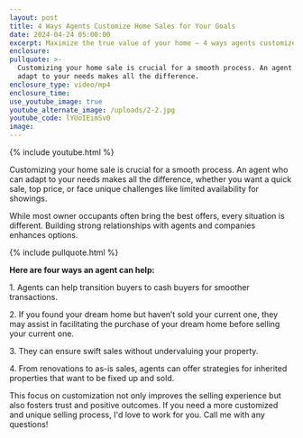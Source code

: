 ```yaml
---
layout: post
title: 4 Ways Agents Customize Home Sales for Your Goals
date: 2024-04-24 05:00:00
excerpt: Maximize the true value of your home – 4 ways agents customize home sales.
enclosure:
pullquote: >-
  Customizing your home sale is crucial for a smooth process. An agent who can
  adapt to your needs makes all the difference.
enclosure_type: video/mp4
enclosure_time:
use_youtube_image: true
youtube_alternate_image: /uploads/2-2.jpg
youtube_code: lYUoIEimSv0
image:
---
```

{% include youtube.html %}

Customizing your home sale is crucial for a smooth process. An agent who can adapt to your needs makes all the difference, whether you want a quick sale, top price, or face unique challenges like limited availability for showings.

While most owner occupants often bring the best offers, every situation is different. Building strong relationships with agents and companies enhances options.

{% include pullquote.html %}

**Here are four ways an agent can help:**

1\. Agents can help transition buyers to cash buyers for smoother transactions.

2\. If you found your dream home but haven’t sold your current one, they may assist in facilitating the purchase of your dream home before selling your current one.

3\. They can ensure swift sales without undervaluing your property.

4\. From renovations to as-is sales, agents can offer strategies for inherited properties that want to be fixed up and sold.

This focus on customization not only improves the selling experience but also fosters trust and positive outcomes. If you need a more customized and unique selling process, I'd love to work for you. Call me with any questions!